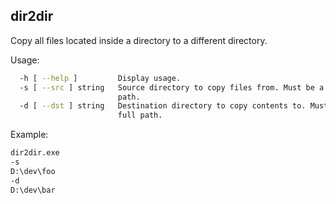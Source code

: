 ## dir2dir

Copy all files located inside a directory to a different directory.

Usage:

```bash
  -h [ --help ]         Display usage.
  -s [ --src ] string   Source directory to copy files from. Must be a full 
                        path.
  -d [ --dst ] string   Destination directory to copy contents to. Must be a 
                        full path.
```
  
Example:
```bash
dir2dir.exe 
-s 
D:\dev\foo
-d 
D:\dev\bar
```

